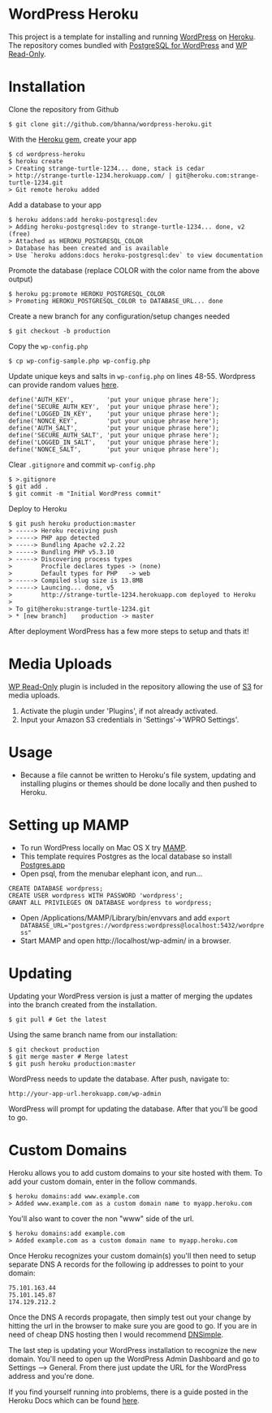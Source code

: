 # WordPress Heroku

This project is a template for installing and running [WordPress](http://wordpress.org/) on [Heroku](http://www.heroku.com/). The repository comes bundled with [PostgreSQL for WordPress](http://wordpress.org/extend/plugins/postgresql-for-wordpress/) and [WP Read-Only](http://wordpress.org/extend/plugins/wpro/).

Installation
============

Clone the repository from Github

    $ git clone git://github.com/bhanna/wordpress-heroku.git

With the [Heroku gem](http://devcenter.heroku.com/articles/heroku-command), create your app

    $ cd wordpress-heroku
    $ heroku create
    > Creating strange-turtle-1234... done, stack is cedar
    > http://strange-turtle-1234.herokuapp.com/ | git@heroku.com:strange-turtle-1234.git
    > Git remote heroku added

Add a database to your app

    $ heroku addons:add heroku-postgresql:dev
    > Adding heroku-postgresql:dev to strange-turtle-1234... done, v2 (free)
    > Attached as HEROKU_POSTGRESQL_COLOR
    > Database has been created and is available
    > Use `heroku addons:docs heroku-postgresql:dev` to view documentation

Promote the database (replace COLOR with the color name from the above output)

    $ heroku pg:promote HEROKU_POSTGRESQL_COLOR
    > Promoting HEROKU_POSTGRESQL_COLOR to DATABASE_URL... done

Create a new branch for any configuration/setup changes needed

    $ git checkout -b production

Copy the `wp-config.php`

    $ cp wp-config-sample.php wp-config.php

Update unique keys and salts in `wp-config.php` on lines 48-55. Wordpress can provide random values [here](https://api.wordpress.org/secret-key/1.1/salt/).

    define('AUTH_KEY',         'put your unique phrase here');
    define('SECURE_AUTH_KEY',  'put your unique phrase here');
    define('LOGGED_IN_KEY',    'put your unique phrase here');
    define('NONCE_KEY',        'put your unique phrase here');
    define('AUTH_SALT',        'put your unique phrase here');
    define('SECURE_AUTH_SALT', 'put your unique phrase here');
    define('LOGGED_IN_SALT',   'put your unique phrase here');
    define('NONCE_SALT',       'put your unique phrase here');

Clear `.gitignore` and commit `wp-config.php`

    $ >.gitignore
    $ git add .
    $ git commit -m "Initial WordPress commit"

Deploy to Heroku

    $ git push heroku production:master
    > -----> Heroku receiving push
    > -----> PHP app detected
    > -----> Bundling Apache v2.2.22
    > -----> Bundling PHP v5.3.10
    > -----> Discovering process types
    >        Procfile declares types -> (none)
    >        Default types for PHP   -> web
    > -----> Compiled slug size is 13.8MB
    > -----> Launcing... done, v5
    >        http://strange-turtle-1234.herokuapp.com deployed to Heroku
    >
    > To git@heroku:strange-turtle-1234.git
    > * [new branch]    production -> master

After deployment WordPress has a few more steps to setup and thats it!

Media Uploads
===
[WP Read-Only](http://wordpress.org/extend/plugins/wpro/) plugin is included in the repository allowing the use of [S3](http://aws.amazon.com/s3/) for media uploads.

1. Activate the plugin under 'Plugins', if not already activated.
2. Input your Amazon S3 credentials in 'Settings'->'WPRO Settings'.


Usage
========

* Because a file cannot be written to Heroku's file system, updating and installing plugins or themes should be done locally and then pushed to Heroku.

Setting up MAMP
===========

* To run WordPress locally on Mac OS X try [MAMP](http://codex.wordpress.org/Installing_WordPress_Locally_on_Your_Mac_With_MAMP).
* This template requires Postgres as the local database so install [Postgres.app](http://postgresapp.com/)
* Open psql, from the menubar elephant icon, and run...

```
CREATE DATABASE wordpress;
CREATE USER wordpress WITH PASSWORD 'wordpress';
GRANT ALL PRIVILEGES ON DATABASE wordpress to wordpress;
```

* Open /Applications/MAMP/Library/bin/envvars and add `export DATABASE_URL="postgres://wordpress:wordpress@localhost:5432/wordpress"`
* Start MAMP and open http://localhost/wp-admin/ in a browser.


Updating
========

Updating your WordPress version is just a matter of merging the updates into
the branch created from the installation.

    $ git pull # Get the latest

Using the same branch name from our installation:

    $ git checkout production
    $ git merge master # Merge latest
    $ git push heroku production:master

WordPress needs to update the database. After push, navigate to:

    http://your-app-url.herokuapp.com/wp-admin

WordPress will prompt for updating the database. After that you'll be good
to go.

Custom Domains
==============

Heroku allows you to add custom domains to your site hosted with them.  To add your custom domain, enter in the follow commands.

    $ heroku domains:add www.example.com
    > Added www.example.com as a custom domain name to myapp.heroku.com

You'll also want to cover the non "www" side of the url.

    $ heroku domains:add example.com
    > Added example.com as a custom domain name to myapp.heroku.com

Once Heroku recognizes your custom domain(s) you'll then need to setup separate DNS A records for the following ip addresses to point to your domain:

    75.101.163.44
    75.101.145.87
    174.129.212.2

Once the DNS A records propagate, then simply test out your change by hitting the url in the browser to make sure you are good to go.  If you are in need of cheap DNS hosting then I would recommend [DNSimple](https://dnsimple.com/r/571e28804df06f).

The last step is updating your WordPress installation to recognize the new domain.  You'll need to open up the WordPress Admin Dashboard and go to Settings --> General.  From there just update the URL for the WordPress address and you're done.

If you find yourself running into problems, there is a guide posted in the Heroku Docs which can be found [here](https://devcenter.heroku.com/articles/custom-domains).
